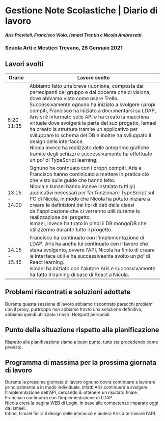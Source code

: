 # Gestione Note Scolastiche | Diario di lavoro
##### Aris Previtali, Francisco Viola, Ismael Trentin e Nicola Ambrosetti.
### Scuola Arti e Mestieri Trevano, 28 Gennaio 2021

## Lavori svolti


|Orario        |Lavoro svolto                 |
|--------------|------------------------------|
|8:20 - 11:35 |Abbiamo fatto una breve riuonione, composta dai partecipanti del gruppo e dal docente che ci visiona, dove abbiamo visto come usare Trello.<br>Successivamente ognuno ha iniziato a svolgere i propi compiti, Francisco ha iniziato a documentarsi su LDAP, Aris si è informato sulle API e ha creato la macchina virtuale dove svolgerà la parte del suo progetto, Ismael ha creato la struttura tramite un applicativo per sviluppare lo schema del DB e inoltre ha sviluppato il design delle interfacce.<br> Nicola invece ha realizzato delle anteprime grafiche tramite degli schizzi e successivamente ha effettuato un po' di TypeScript learning.|
|13.15 - 14.00|Ognuno ha contnuato con i propri compiti, Aris e Francisco hanno cominicato a mettere in pratica ciò che visto sulle guide che hanno letto.<br>Nicola e Ismael hanno inceve instalato tutti gli applicativi necessari per far funzionare TypeScript sul PC di Nicola, in modo che Nicola ha potuto iniziare a creare le definizioni dei tipi di dati delle classi dell'applicazione che ci verranno utili durante la realizzazione del progetto.<br>Ismael, invece ha tirato in piedi il DB mongoDB che utilizzermo durante tutto il progetto.|
|14.15 - 15.45|Francisco ha continuato con l'implementazione di LDAP, Aris ha anche lui continuato con il lavoro che stava svolgento, ovvere l'API, Nicola ha finito di creare le interface utili e ha successivaente svolto un po' di React learning.<br> Ismael ha iniziato con l'aiutare Aris e successivamente ha fatto il training di base di React a Nicola.|

##  Problemi riscontrati e soluzioni adottate
Durante questa sessione di lavoro abbiamo riscontrato parecchi problemi con il proxy, purtroppo non abbiamo trovto una soluzione definitiva, abbiamo quindi utilizzato i nostri Hotspott personali.

##  Punto della situazione rispetto alla pianificazione
Rispetto alla pianificazione siamo a buon punto, tutto sta procedendo come previsto.

## Programma di massima per la prossima giornata di lavoro
Durante la prossima giornata di lavoro ognuno dovrà continuare a lavorare principalmente a in modo individuale, infatti Aris continuerà a svolgere l'implemntazione dell'API, cercando di ottenere un risultato finale.<br>Francisco continuerà con l'implementazione di LDAP.<br>Nicola crerà la pagina WEB di Login, in base alle competenze imparate oggi da Ismael.<br>
Infine, Ismael finirà il design delle interacce e aiuterà Aris a terminare l'API.